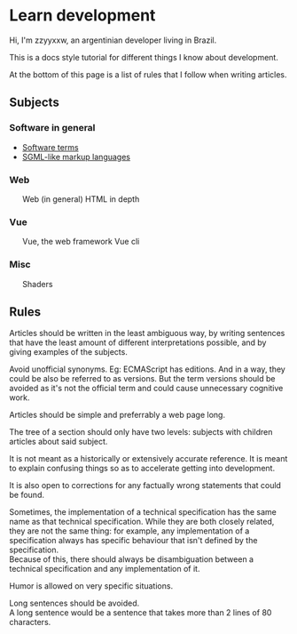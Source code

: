 
# Learn development

Hi, I'm zzyyxxw, an argentinian developer living in Brazil.

This is a docs style tutorial for different things I know about development.

At the bottom of this page is a list of rules that I follow when writing articles.


## Subjects

### Software in general
* [Software terms](./software-terms/)
* [SGML-like markup languages](./sgml-like-markup-langs)

### Web
<ul>
  <CustomLink to="/web/">Web (in general)</CustomLink>
  <CustomLink to="/html/">HTML in depth</CustomLink>
</ul>

<div v-if="$page.admin">

  ### Vue
  <ul>
    <CustomLink to="/vue/">Vue, the web framework</CustomLink>
    <CustomLink to="/vue-cli/">Vue cli</CustomLink>
  </ul>

  ### Misc
  <ul>
    <CustomLink to="/shaders/">Shaders</CustomLink>
  </ul>
</div>

## Rules

Articles should be written in the least ambiguous way, by writing sentences that have the least amount of different interpretations possible, and by giving examples of the subjects.

Avoid unofficial synonyms.
Eg: ECMAScript has editions. And in a way, they could be also be referred to as versions. But the term versions should be avoided as it's not the official term and could cause unnecessary cognitive work.

Articles should be simple and preferrably a web page long.

The tree of a section should only have two levels: subjects with children articles about said subject.

It is not meant as a historically or extensively accurate reference.
It is meant to explain confusing things so as to accelerate getting into development.

It is also open to corrections for any factually wrong statements that could be found.

Sometimes, the implementation of a technical specification has the same name as that technical specification. While they are both closely related, they are not the same thing: for example, any implementation of a specification always has specific behaviour that isn't defined by the specification.  
Because of this, there should always be disambiguation between a technical specification and any implementation of it.

Humor is allowed on very specific situations.

Long sentences should be avoided.  
A long sentence would be a sentence that takes more than 2 lines of 80 characters.

